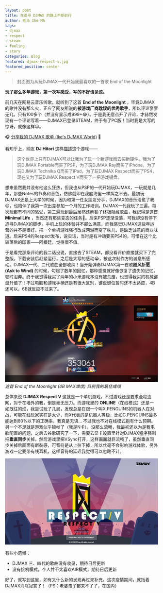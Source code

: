 ```yaml
---
layout: post
title: 在追寻 DJMAX 的路上不断前行
author: 老马 Ike MA
tags: 
- djmax
- respect
- steam
- feeling
- story
categories: Blog
featured: djmax-respect-v.jpg
featured_position: center
---
```


> 封面图为从玩DJMAX一代开始我最喜欢的一首歌 End of the Moonlight

**玩了那么多年游戏，第一次写感受，写的不好请见谅。**

前几天在网易云音乐听歌，就听到了这首 **End of the Moonlight** ，毕竟DJMAX的歌并没有那么火，正应了网友所说的**被游戏厂商耽误的优秀歌手**，所以评论寥寥无几，只有100多个（并没有显示成999+😂）。于是我无意点开了评论，才赫然发现有一个评论写着——DJMAX已登录STEAM，终于有了PC版！当时我是大写的惊讶，就像这样😦。

🎧 [分享我的 DJMAX 歌单 (Ike's DJMAX World)](https://music.163.com/playlist?id=4990733313&userid=43238090) 🎵

看知乎上，网友 **DJ Hitori** 这样[描述](https://www.zhihu.com/question/361797483/answer/944316872)这个游戏——
> 这个世界上只有DJMAX可以让我为了玩一个新游戏而去买新硬件。我为了玩DJMAX Portable而买了PSP，为了玩DJMAX Ray而买了iPhone，为了玩DJMAX Technika Q而买了iPad，为了玩DJMAX Respect而买了PS4，现在又为了玩DJMAX Respect V而买了一把游戏键盘。

想来虽然我并没有他这么狂热，但我也从PSP的一代开始玩DJMAX，一玩就是几年，那些Notes的节奏和音色，仿佛就印在我脑海里一样挥之不去。最初玩DJMAX还是上大学的时候，因为和第一任女朋友分手，DJMAX的音乐治愈了我😌，也陪伴了我第一次出差参加一个月的工作培训。DJMAX一代我玩了三遍，每次玩都有不同的感受，第三遍玩到最后居然还解锁了终极隐藏歌曲，我记得是这首 **Minimal Life** ，当然还有那些变态的任务🤣。后来PSP逐渐没落，可我却没有停下追寻DJMAX的脚步。手机上玩的体验并不那么满意，而我感觉DJMAX这些年运营的并不是很好，把一个单机游戏强行改成网游而变了味儿，是缺乏诚意的商业味道。后来PS4的Respect发布，说实话，当时是有冲动要买PS4的，可惜在这个比较落后的国家——阿根廷，觉得很不值。

于是看完那条评论的我二话没说，直接去了STEAM，都没看评价直接就买下了完整版。下载安装后赶紧运行，之后是大写的感动😭，被这次制作方的诚意所感动。DJMAX一代、二代歌曲全部收纳！当开始弹奏DJMAX第一首歌**随风祈愿 (Ask to Wind)** 的时候，勾起了数年的回忆，那种感觉就好像恢复了遗失的记忆，顿时泪奔。终于我觉得我买了两年的小米游戏本没有被荒废，也觉得我买的机械键盘升值了！不过电脑和游戏手柄还是有很大区别，键盘键位暂时还不太适应，4B还可以，6B就反应不过来了。

![目前为止的最佳成绩](/assets/img/posts/2020/djmax-end-of-the-moonlight.jpg)
*这首 End of the Moonlight (4B MAX难度) 目前我的最佳成绩*

总体来说 **DJMAX Respect V** 这就是一个单机游戏，不过游戏还是要求全程连网，对于在墙外的我，倒是毫无压力。而游戏里的 **ONLINE**（在线模式）还是一如既往的烂，我尝试玩了几局，发现总是在跟一个叫X.PENGUINS的机器人在对战，可能在线玩家实在是太少，而X代表的是机器人等级，比如C.PENGUINS最多能达到80%以下的正确率。我真是无语... 不过我也不对在线模式抱有什么预期。另一个不足就是游戏似乎锁帧了（我是N卡），没那么流畅，我最初还以为是我电脑配置的问题，之后去谷歌研究了一下，需要去显卡设置里针对DJMAX程序强制把**垂直同步**关掉，然后游戏里把VSync打开，这样画面就巨流畅了，虽然垂直同步关掉后画面有断裂感，可音符是从上往下掉，所以丝毫不会影响游戏体验，另外游戏一定要带有线耳机，这样音符的延迟我觉得可以忽略不计。

![DJMAX Respect V 主界面](/assets/img/posts/2020/djmax-respect-v-mainmenu.jpg)

有些小遗憾：
- DJMAX 三、四代的歌曲没有收录，期待日后更新
- 没有接机模式，个人并不太喜欢AIR模式，期待日后更新

好了，就写到这里，如有又什么新的发现再过来补充。这次疫情期间，就指着DJMAX消除寂寞了！（PS：老婆孩子都来不了了，在国内）